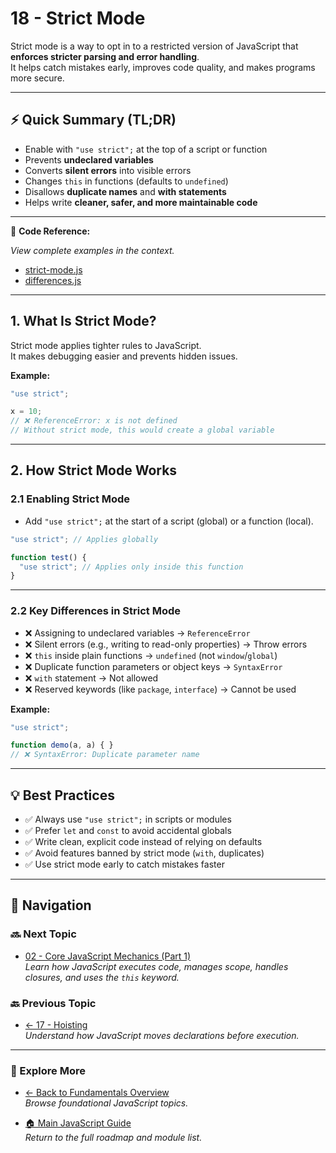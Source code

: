 # 18 - Strict Mode

Strict mode is a way to opt in to a restricted version of JavaScript that **enforces stricter parsing and error handling**.  
It helps catch mistakes early, improves code quality, and makes programs more secure.

---

## ⚡ Quick Summary (TL;DR)

- Enable with `"use strict";` at the top of a script or function  
- Prevents **undeclared variables**  
- Converts **silent errors** into visible errors  
- Changes `this` in functions (defaults to `undefined`)  
- Disallows **duplicate names** and **with statements**  
- Helps write **cleaner, safer, and more maintainable code**

---

📂 **Code Reference:**

_View complete examples in the context._

- [strict-mode.js](strict-mode.js)  
- [differences.js](differences.js)

---

## 1. What Is Strict Mode?

Strict mode applies tighter rules to JavaScript.  
It makes debugging easier and prevents hidden issues.

**Example:**

```js
"use strict";

x = 10; 
// ❌ ReferenceError: x is not defined
// Without strict mode, this would create a global variable
```

---

## 2. How Strict Mode Works

### 2.1 Enabling Strict Mode

- Add `"use strict";` at the start of a script (global) or a function (local).

```js
"use strict"; // Applies globally

function test() {
  "use strict"; // Applies only inside this function
}
```

---

### 2.2 Key Differences in Strict Mode

- ❌ Assigning to undeclared variables → `ReferenceError`  
- ❌ Silent errors (e.g., writing to read-only properties) → Throw errors  
- ❌ `this` inside plain functions → `undefined` (not `window`/`global`)  
- ❌ Duplicate function parameters or object keys → `SyntaxError`  
- ❌ `with` statement → Not allowed  
- ❌ Reserved keywords (like `package`, `interface`) → Cannot be used  

**Example:**

```js
"use strict";

function demo(a, a) { } 
// ❌ SyntaxError: Duplicate parameter name
```

---

## 💡 Best Practices

- ✅ Always use `"use strict";` in scripts or modules  
- ✅ Prefer `let` and `const` to avoid accidental globals  
- ✅ Write clean, explicit code instead of relying on defaults  
- ✅ Avoid features banned by strict mode (`with`, duplicates)  
- ✅ Use strict mode early to catch mistakes faster  

---

## 🔗 Navigation

### 🔜 Next Topic

- [02 - Core JavaScript Mechanics (Part 1)](../02-js-mechanism-part-1/README.md)  
_Learn how JavaScript executes code, manages scope, handles closures, and uses the `this` keyword._

### 🔙 Previous Topic

- [← 17 - Hoisting](../17-hoisting/README.md)  
_Understand how JavaScript moves declarations before execution._

---

### 📂 Explore More

- [← Back to Fundamentals Overview](../README.md)  
_Browse foundational JavaScript topics._

- [🏠 Main JavaScript Guide](../../README.md)  
_Return to the full roadmap and module list._
